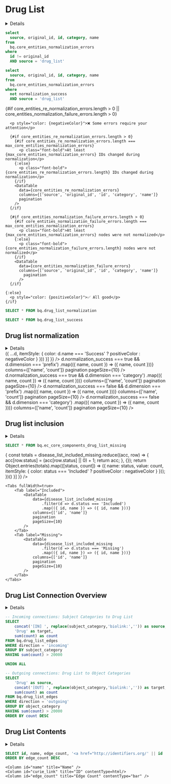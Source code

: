 # Drug List

<script>
  const max_core_entities_normalization_errors = import.meta.env.VITE_max_core_entities_normalization_errors;

  function getCSSColor(varName) {
    return getComputedStyle(document.documentElement).getPropertyValue(varName).trim();
  }

  const positiveColor = getCSSColor('--color-positive');
  const negativeColor = getCSSColor('--color-negative');
</script>

<Details title="Core entities' IDs should not change during normalization — click to learn why">
<div class="max-w-3xl mx-auto text-sm leading-snug text-gray-700 mb-4">
Normalization is the process of mapping identifiers to standardized, canonical forms so they can be reliably joined across 
data sources. In the MATRIX pipeline, we use the <a href="https://github.com/TranslatorSRI/NodeNormalization" 
class="underline text-blue-600" target="_blank">Node Normalizer</a> to ensure consistency in how entities are represented. 
This tool resolves various identifiers and synonyms to preferred IDs, supporting harmonization across datasets.
</div>
<div class="max-w-3xl mx-auto text-sm leading-snug text-gray-700 mb-4">
However, for core entities, their IDs should not change during normalization. If they do, it can lead to conflicts in downstream 
systems like ORCHARD, which consume both the original core-entities and MATRIX outputs. 
</div>
<div class="max-w-3xl mx-auto text-sm leading-snug text-gray-700 mb-4">
This is an active area of iteration and may evolve in future versions.
</div>
</Details>

```sql core_entities_re_normalization_errors
select 
  source, original_id, id, category, name 
from
  bq.core_entities_normalization_errors 
where 
  id != original_id
  AND source = 'drug_list'
```

```sql core_entities_normalization_failure_errors
select 
  source, original_id, id, category, name 
from
  bq.core_entities_normalization_errors 
where 
  not normalization_success
  AND source = 'drug_list'
```

<div class="text-center text-lg mt-6 mb-6 space-y-4">
    {#if core_entities_re_normalization_errors.length > 0 || core_entities_normalization_failure_errors.length > 0}

      <p style="color: {negativeColor}">❌ Some errors require your attention</p>
      
      {#if core_entities_re_normalization_errors.length > 0}
        {#if core_entities_re_normalization_errors.length === max_core_entities_normalization_errors}
          <p class="font-bold">At least {max_core_entities_normalization_errors} IDs changed during normalization</p>
        {:else}
          <p class="font-bold">{core_entities_re_normalization_errors.length} IDs changed during normalization</p>
        {/if}
        <DataTable
          data={core_entities_re_normalization_errors}
          columns={['source', 'original_id', 'id', 'category', 'name']}
          pagination
        />
      {/if}

      {#if core_entities_normalization_failure_errors.length > 0}
        {#if core_entities_normalization_failure_errors.length === max_core_entities_normalization_errors}
          <p class="font-bold">At least {max_core_entities_normalization_errors} nodes were not normalized</p>
        {:else}
          <p class="font-bold">{core_entities_normalization_failure_errors.length} nodes were not normalized</p>
        {/if}
        <DataTable
          data={core_entities_normalization_failure_errors}
          columns={['source', 'original_id', 'id', 'category', 'name']}
            pagination
          />
      {/if}

    {:else}
      <p style="color: {positiveColor}">✅ All good</p>
    {/if}
</div>

```sql drug_list_normalization
SELECT * FROM bq.drug_list_normalization
```

```sql drug_list_success
SELECT * FROM bq.drug_list_success
```

## Drug list normalization

<Details title="Details">
<div class="max-w-3xl mx-auto text-sm leading-snug text-gray-700 mb-4">
This section shows how successfully the entities in the drug list were normalized. 
The donut chart summarizes the proportion of nodes that were successfully mapped to standardized identifiers (Success) 
versus those that failed normalization (Failure). The accompanying table breaks down the successes and failures 
by prefix and category.
</div>
</Details>

<Grid col=2>
    <ECharts
        config={{
            tooltip: {
                formatter: function(params) {
                    const count = params.data.value.toLocaleString();
                    return `${params.name}: ${count} nodes (${params.percent}%)`;
                }
            },
            series: [{
                type: 'pie', 
                radius: ['30%', '50%'],
                data: drug_list_normalization.map(d => ({
                    ...d,
                    itemStyle: {
                      color: d.name === 'Success' ? positiveColor : negativeColor
                    }
                }))
            }]
        }}
    />
    <Tabs fullWidth=true>
        <Tab label="Success">
            <Tabs>
              <Tab label="Prefixes">
                <DataTable
                          data={drug_list_success
                            .filter(d => d.normalization_success === true && d.dimension === 'prefix')
                            .map(({ name, count }) => ({ name, count }))}
                          columns={['name', 'count']}
                          pagination
                          pageSize={10}
                        />
              </Tab>
              <Tab label="Categories">
                <DataTable
                          data={drug_list_success
                            .filter(d => d.normalization_success === true && d.dimension === 'category')
                            .map(({ name, count }) => ({ name, count }))}
                          columns={['name', 'count']}
                          pagination
                          pageSize={10}
                        />
              </Tab>
            </Tabs>
        </Tab>
        <Tab label="Failure">
            <Tabs>
              <Tab label="Prefixes">
                <DataTable
                          data={drug_list_success
                            .filter(d => d.normalization_success === false && d.dimension === 'prefix')
                            .map(({ name, count }) => ({ name, count }))}
                          columns={['name', 'count']}
                          pagination
                          pageSize={10}
                        />
              </Tab>
              <Tab label="Categories">
                <DataTable
                          data={drug_list_success
                            .filter(d => d.normalization_success === false && d.dimension === 'category')
                            .map(({ name, count }) => ({ name, count }))}
                          columns={['name', 'count']}
                          pagination
                          pageSize={10}
                        />
              </Tab>
            </Tabs>
        </Tab>
    </Tabs>
</Grid>

## Drug list inclusion

<Details title="Details">
<div class="max-w-3xl mx-auto text-sm leading-snug text-gray-700 mb-4">
This section summarizes how successfully entities from the drug list were integrated into the merged knowledge graph.
The donut chart shows the proportion of nodes that were included versus those that were missing.
The accompanying tables provide detailed lists of the nodes in each category.
</div>
</Details>

```sql disease_list_included_missing
SELECT * FROM bq.ec_core_components_drug_list_missing
```

<Grid col=2>
    <ECharts
        style={{ height: '500px' }},
        config={{
            tooltip: {
                formatter: function(params) {
                    const count = params.data.value.toLocaleString();
                    return `${params.name}: ${count} nodes (${params.percent}%)`;
                }
            },
            series: [{
                type: 'pie',
                center: ['50%', '50%'],
                radius: ['30%', '50%'],
                data: (() => {
                    const totals = disease_list_included_missing.reduce((acc, row) => {
                        acc[row.status] = (acc[row.status] || 0) + 1;
                        return acc;
                    }, {});
                    return Object.entries(totals).map(([status, count]) => ({
                        name: status,
                        value: count,
                        itemStyle: {
                            color: status === 'Included' ? positiveColor : negativeColor
                        }
                    }));
                })()
            }]
        }}
    />

    <Tabs fullWidth=true>
        <Tab label="Included">
            <DataTable
                data={disease_list_included_missing
                    .filter(d => d.status === 'Included')
                    .map(({ id, name }) => ({ id, name }))}
                columns={['id', 'name']}
                pagination
                pageSize={10}
            />
        </Tab>
        <Tab label="Missing">
            <DataTable
                data={disease_list_included_missing
                    .filter(d => d.status === 'Missing')
                    .map(({ id, name }) => ({ id, name }))}
                columns={['id', 'name']}
                pagination
                pageSize={10}
            />
        </Tab>
    </Tabs>
</Grid>

## Drug List Connection Overview

<Details title="Details">
<div class="max-w-3xl mx-auto text-sm leading-snug text-gray-700 mb-4">
This section visualizes how entities from the drug list connect to other categories in the knowledge graph.
The Sankey diagram shows the flow from incoming connection categories (left) through the drug list entities (center) 
to outgoing connection categories (right), providing insight into the types of knowledge graph relationships 
involving drug list entities.
</div>
</Details>

```sql drug_connections_sankey
-- Incoming connections: Subject Categories to Drug List
SELECT 
    concat('[IN] ', replace(subject_category,'biolink:','')) as source,
    'Drug' as target,
    sum(count) as count
FROM bq.drug_list_edges
WHERE direction = 'incoming'
GROUP BY subject_category
HAVING sum(count) > 20000

UNION ALL

-- Outgoing connections: Drug List to Object Categories
SELECT 
    'Drug' as source,
    concat('[OUT] ', replace(object_category,'biolink:','')) as target,
    sum(count) as count
FROM bq.drug_list_edges
WHERE direction = 'outgoing'
GROUP BY object_category
HAVING sum(count) > 20000
ORDER BY count DESC
```

<SankeyDiagram data={drug_connections_sankey} 
  sourceCol='source'
  targetCol='target'
  valueCol='count'
  linkLabels='full'
  linkColor='gradient'
  title='Drug List Connection Flow'
  subtitle='Flow from Incoming Categories through Drug List to Outgoing Categories (>20k connections)'
  chartAreaHeight={400}
/>

## Drug List Contents

<Details title="Details">
<div class="max-w-3xl mx-auto text-sm leading-snug text-gray-700 mb-4">
This table shows all entities in the drug list with their connectivity information. The Edge Count column displays 
the total number of connections each drug has in the knowledge graph, providing insight into how well-connected 
each drug is within the broader network of biomedical knowledge. Click on any ID to access detailed information 
about that drug through the identifiers.org ID resolver.
</div>
</Details>

```sql drug_list_contents
SELECT id, name, edge_count, '<a href="http://identifiers.org/' || id || '" target="_blank">' || id || '</a>' as curie_link FROM bq.drug_list_nodes 
ORDER BY edge_count DESC
```

<DataTable 
    data={drug_list_contents} 
    search=true
    pagination=true
    title="Drug List Entities"
    link=url>
    
    <Column id="name" title="Name" />
    <Column id="curie_link" title="ID" contentType=html/>
    <Column id="edge_count" title="Edge Count" contentType="bar" />
</DataTable>
